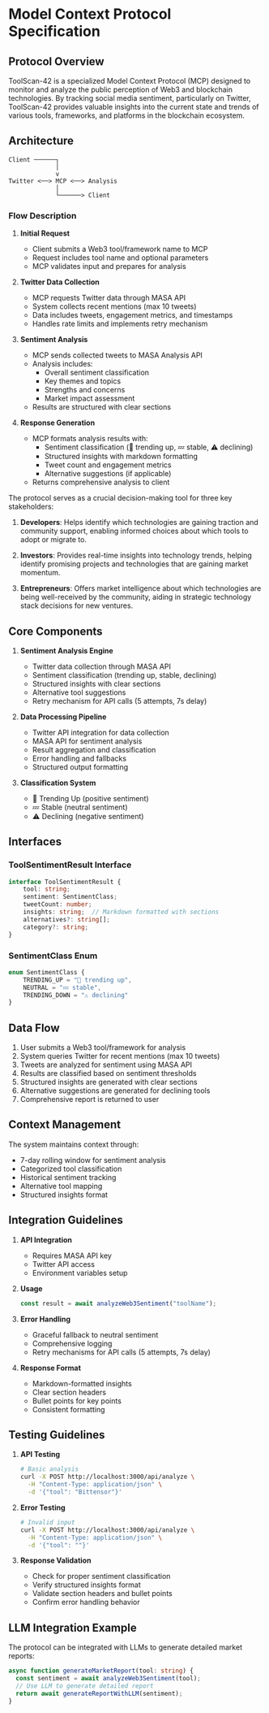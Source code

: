# Model Context Protocol Specification

## Protocol Overview

ToolScan-42 is a specialized Model Context Protocol (MCP) designed to monitor and analyze the public perception of Web3 and blockchain technologies. By tracking social media sentiment, particularly on Twitter, ToolScan-42 provides valuable insights into the current state and trends of various tools, frameworks, and platforms in the blockchain ecosystem.

## Architecture

```
Client ──────┐
             │
             v
Twitter <──> MCP <──> Analysis
             │
             └──────> Client
```

### Flow Description

1. **Initial Request**
   - Client submits a Web3 tool/framework name to MCP
   - Request includes tool name and optional parameters
   - MCP validates input and prepares for analysis

2. **Twitter Data Collection**
   - MCP requests Twitter data through MASA API
   - System collects recent mentions (max 10 tweets)
   - Data includes tweets, engagement metrics, and timestamps
   - Handles rate limits and implements retry mechanism

3. **Sentiment Analysis**
   - MCP sends collected tweets to MASA Analysis API
   - Analysis includes:
     - Overall sentiment classification
     - Key themes and topics
     - Strengths and concerns
     - Market impact assessment
   - Results are structured with clear sections

4. **Response Generation**
   - MCP formats analysis results with:
     - Sentiment classification (🚀 trending up, 💤 stable, ⚠️ declining)
     - Structured insights with markdown formatting
     - Tweet count and engagement metrics
     - Alternative suggestions (if applicable)
   - Returns comprehensive analysis to client

The protocol serves as a crucial decision-making tool for three key stakeholders:

1. **Developers**: Helps identify which technologies are gaining traction and community support, enabling informed choices about which tools to adopt or migrate to.

2. **Investors**: Provides real-time insights into technology trends, helping identify promising projects and technologies that are gaining market momentum.

3. **Entrepreneurs**: Offers market intelligence about which technologies are being well-received by the community, aiding in strategic technology stack decisions for new ventures.

## Core Components

1. **Sentiment Analysis Engine**
   - Twitter data collection through MASA API
   - Sentiment classification (trending up, stable, declining)
   - Structured insights with clear sections
   - Alternative tool suggestions
   - Retry mechanism for API calls (5 attempts, 7s delay)

2. **Data Processing Pipeline**
   - Twitter API integration for data collection
   - MASA API for sentiment analysis
   - Result aggregation and classification
   - Error handling and fallbacks
   - Structured output formatting

3. **Classification System**
   - 🚀 Trending Up (positive sentiment)
   - 💤 Stable (neutral sentiment)
   - ⚠️ Declining (negative sentiment)

## Interfaces

### ToolSentimentResult Interface
```typescript
interface ToolSentimentResult {
    tool: string;
    sentiment: SentimentClass;
    tweetCount: number;
    insights: string;  // Markdown formatted with sections
    alternatives?: string[];
    category?: string;
}
```

### SentimentClass Enum
```typescript
enum SentimentClass {
    TRENDING_UP = "🚀 trending up",
    NEUTRAL = "💤 stable",
    TRENDING_DOWN = "⚠️ declining"
}
```

## Data Flow

1. User submits a Web3 tool/framework for analysis
2. System queries Twitter for recent mentions (max 10 tweets)
3. Tweets are analyzed for sentiment using MASA API
4. Results are classified based on sentiment thresholds
5. Structured insights are generated with clear sections
6. Alternative suggestions are generated for declining tools
7. Comprehensive report is returned to user

## Context Management

The system maintains context through:
- 7-day rolling window for sentiment analysis
- Categorized tool classification
- Historical sentiment tracking
- Alternative tool mapping
- Structured insights format

## Integration Guidelines

1. **API Integration**
   - Requires MASA API key
   - Twitter API access
   - Environment variables setup

2. **Usage**
   ```typescript
   const result = await analyzeWeb3Sentiment("toolName");
   ```

3. **Error Handling**
   - Graceful fallback to neutral sentiment
   - Comprehensive logging
   - Retry mechanisms for API calls (5 attempts, 7s delay)

4. **Response Format**
   - Markdown-formatted insights
   - Clear section headers
   - Bullet points for key points
   - Consistent formatting

## Testing Guidelines

1. **API Testing**
   ```bash
   # Basic analysis
   curl -X POST http://localhost:3000/api/analyze \
     -H "Content-Type: application/json" \
     -d '{"tool": "Bittensor"}'
   ```

2. **Error Testing**
   ```bash
   # Invalid input
   curl -X POST http://localhost:3000/api/analyze \
     -H "Content-Type: application/json" \
     -d '{"tool": ""}'
   ```

3. **Response Validation**
   - Check for proper sentiment classification
   - Verify structured insights format
   - Validate section headers and bullet points
   - Confirm error handling behavior

## LLM Integration Example

The protocol can be integrated with LLMs to generate detailed market reports:

```typescript
async function generateMarketReport(tool: string) {
  const sentiment = await analyzeWeb3Sentiment(tool);
  // Use LLM to generate detailed report
  return await generateReportWithLLM(sentiment);
}
```
